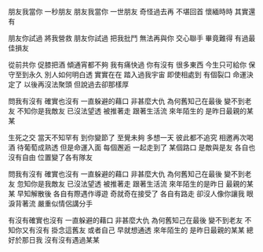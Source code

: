 
朋友我當你
一秒朋友
朋友我當你
一世朋友
奇怪過去再
不堪回首
懷緬時時
其實還有

朋友你試過
將我營救
朋友你試過
把我批鬥
無法再與你
交心聯手
畢竟難得
有過最佳損友

從前共你
促膝把酒
傾通宵都不夠
我有痛快過
你有沒有
很多東西
今生只可給你
保守至到永久
別人如何明白透
實實在在
踏入過我宇宙
即使相處到
有個裂口
命運決定了
以後再沒法聚頭
但說過去卻那樣厚

問我有沒有
確實也沒有
一直躲避的藉口
非甚麼大仇
為何舊知己在最後
變不到老友
不知你是我敵友
已沒法望透
被推著走
跟著生活流
來年陌生的
是昨日最親的某某

生死之交
當天不知罕有
到你變節了
至覺未夠
多想一天
彼此都不追究
相邀再次喝酒
待葡萄成熟透
但是命運入面
每個邂逅
一起走到了
某個路口
是敵與是友
各自也沒有自由
位置變了各有隊友

問我有沒有
確實也沒有
一直躲避的藉口
非甚麼大仇
為何舊知己在最後
變不到老友
忽知你是我敵友
已沒法望透
被推著走
跟著生活流
來年陌生的是昨日
最親的某某
早知解散後
各自有際遇作導遊
奇就奇在接受了
各自有路走
卻沒人像你讓我
眼淚背著流
嚴重似情侶講分手

有沒有確實也沒有
一直躲避的藉口
非甚麼大仇
為何舊知己在最後
變不到老友
不知你又有沒有
掛念這舊友
或者自己
早就想通透
來年陌生的
是昨日最親的某某
總好於那日我
沒有沒有遇過某某  
